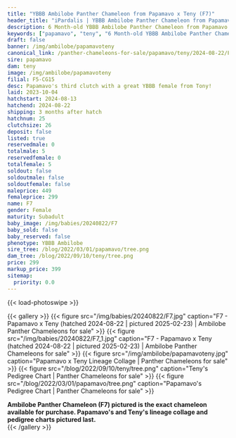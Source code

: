 ```yaml
---
title: "YBBB Ambilobe Panther Chameleon from Papamavo x Teny (F7)"
header_title: "iPardalis | YBBB Ambilobe Panther Chameleon from Papamavo x Teny | F7"
description: 6 Month-old YBBB Ambilobe Panther Chameleon from Papamavo and Teny. Papamavo's third clutch with a great YBBB female from Tony! We've included sire and dam dendrograms if available, but you can view our Papamavo or Teny breeder pages for more information.
keywords: ["papamavo", "teny", "6 Month-old YBBB Ambilobe Panther Chameleon", "baby chameleons for sale", "buy panther chameleon", "panther for sale", "ambilobe panther chameleons for sale", "ambilobe panther chameleon for sale"]
draft: false
banner: /img/ambilobe/papamavoteny
canonical_link: /panther-chameleons-for-sale/papamavo/teny/2024-08-22/F1/
sire: papamavo
dam: teny
image: /img/ambilobe/papamavoteny
filial: F5-CG15
desc: Papamavo's third clutch with a great YBBB female from Tony!
laid: 2023-10-04
hatchstart: 2024-08-13
hatchend: 2024-08-22
shipping: 3 months after hatch
hatchnum: 25
clutchsize: 26
deposit: false
listed: true
reservedmale: 0
totalmale: 5
reservedfemale: 0
totalfemale: 5
soldout: false
soldoutmale: false
soldoutfemale: false
maleprice: 449
femaleprice: 299
name: F7
gender: Female
maturity: Subadult
baby_image: /img/babies/20240822/F7
baby_sold: false
baby_reserved: false
phenotype: YBBB Ambilobe
sire_tree: /blog/2022/03/01/papamavo/tree.png
dam_tree: /blog/2022/09/10/teny/tree.png
price: 299
markup_price: 399
sitemap: 
  priority: 0.0
---
```


{{< load-photoswipe >}}

{{< gallery >}}
  {{< figure src="/img/babies/20240822/F7.jpg" caption="F7 - Papamavo x Teny (hatched 2024-08-22 | pictured 2025-02-23) | Ambilobe Panther Chameleons for sale" >}}
  {{< figure src="/img/babies/20240822/F7_1.jpg" caption="F7 - Papamavo x Teny (hatched 2024-08-22 | pictured 2025-02-23) | Ambilobe Panther Chameleons for sale" >}}
  {{< figure src="/img/ambilobe/papamavoteny.jpg" caption="Papamavo x Teny Lineage Collage | Panther Chameleons for sale" >}}
  {{< figure src="/blog/2022/09/10/teny/tree.png" caption="Teny's Pedigree Chart | Panther Chameleons for sale" >}}
  {{< figure src="/blog/2022/03/01/papamavo/tree.png" caption="Papamavo's Pedigree Chart | Panther Chameleons for sale" >}}
  <figcaption itemprop="description"><strong>Ambilobe Panther Chameleon (F7) pictured is the exact chameleon available for purchase. Papamavo's and Teny's lineage collage and pedigree charts pictured last.</strong></figcaption>
{{< /gallery >}}
